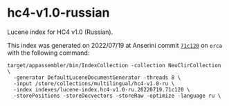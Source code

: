 # hc4-v1.0-russian

Lucene index for HC4 v1.0 (Russian).

This index was generated on 2022/07/19 at Anserini commit [`71c120`](https://github.com/castorini/anserini/commit/71c1200d36ce17615cf4da510ac4ef2d2f0121f6) on `orca` with the following command:

```
target/appassembler/bin/IndexCollection -collection NeuClirCollection \
  -generator DefaultLuceneDocumentGenerator -threads 8 \
  -input /store/collections/multilingual/hc4-v1.0-ru \
  -index indexes/lucene-index.hc4-v1.0-ru.20220719.71c120 \
  -storePositions -storeDocvectors -storeRaw -optimize -language ru \
```
